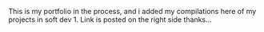This is my portfolio in the process, and i added my compilations here of my projects in soft dev 1. Link is posted on the right side thanks...
